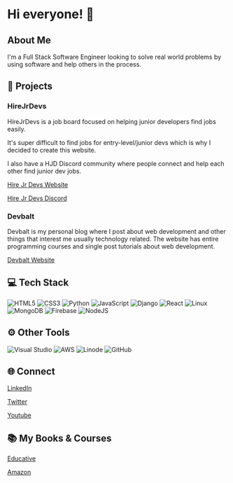 # Hi everyone! 👋

## About Me

I'm a Full Stack Software Engineer looking to solve real world problems by using software and help others in the process.


## 🎯 Projects 

### HireJrDevs 

HireJrDevs is a job board focused on helping junior developers find jobs easily.

It's super difficult to find jobs for entry-level/junior devs which is why I decided to create this website.

I also have a HJD Discord community where people connect and help each other find junior dev jobs.

[Hire Jr Devs Website](https://www.hirejrdevs.com)

[Hire Jr Devs Discord](https://discord.com/invite/gDEsWrem7r)


### Devbalt 

Devbalt is my personal blog where I post about web development and other things that interest me usually technology related. The website has entire programming courses and single post tutorials about web development.  

[Devbalt Website](https://www.devbalt.com)


## 💻 Tech Stack

![HTML5](https://img.shields.io/badge/html5-%23E34F26.svg?style=for-the-badge&logo=html5&logoColor=white)
![CSS3](https://img.shields.io/badge/css3-%231572B6.svg?style=for-the-badge&logo=css3&logoColor=white)
![Python](https://img.shields.io/badge/python-3670A0?style=for-the-badge&logo=python&logoColor=ffdd54)
![JavaScript](https://img.shields.io/badge/javascript-%23323330.svg?style=for-the-badge&logo=javascript&logoColor=%23F7DF1E)
![Django](https://img.shields.io/badge/django-%23092E20.svg?style=for-the-badge&logo=django&logoColor=white)
![React](https://img.shields.io/badge/react-%2320232a.svg?style=for-the-badge&logo=react&logoColor=%2361DAFB)
![Linux](https://img.shields.io/badge/Linux-FCC624?style=for-the-badge&logo=linux&logoColor=black)
![MongoDB](https://img.shields.io/badge/MongoDB-%234ea94b.svg?style=for-the-badge&logo=mongodb&logoColor=white)
![Firebase](https://img.shields.io/badge/Firebase-039BE5?style=for-the-badge&logo=Firebase&logoColor=white)
![NodeJS](https://img.shields.io/badge/node.js-6DA55F?style=for-the-badge&logo=node.js&logoColor=white)

## ⚙️ Other Tools

![Visual Studio](https://img.shields.io/badge/Visual%20Studio-5C2D91.svg?style=for-the-badge&logo=visual-studio&logoColor=white)
![AWS](https://img.shields.io/badge/AWS-%23FF9900.svg?style=for-the-badge&logo=amazon-aws&logoColor=white)
![Linode](https://img.shields.io/badge/linode-00A95C?style=for-the-badge&logo=linode&logoColor=white)
![GitHub](https://img.shields.io/badge/github-%23121011.svg?style=for-the-badge&logo=github&logoColor=white)

## 🌐 Connect

[LinkedIn](https://www.linkedin.com/in/bryam-loaiza-a09b53126/)

[Twitter](https://twitter.com/balt1794/)

[Youtube](https://www.youtube.com/channel/UChZR16e1XwZXy2yrk_8ymFg)

## 📚 My Books & Courses 

[Educative](https://www.educative.io/courses/django-takeoff-develop-modern-apps)

[Amazon](https://www.amazon.com/Django-Takeoff-Quick-Learning-Development-ebook/dp/B08H4W2WLD/ref=sr_1_1?crid=RT7WJ3RBFA02&keywords=django+takeoff&qid=1678671921&sprefix=django+takeoff%2Caps%2C183&sr=8-1)







